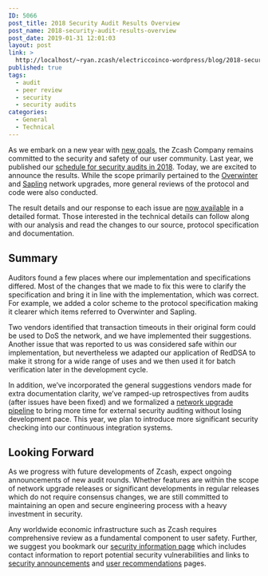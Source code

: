 ```yaml
---
ID: 5066
post_title: 2018 Security Audit Results Overview
post_name: 2018-security-audit-results-overview
post_date: 2019-01-31 12:01:03
layout: post
link: >
  http://localhost/~ryan.zcash/electriccoinco-wordpress/blog/2018-security-audit-results-overview/
published: true
tags:
  - audit
  - peer review
  - security
  - security audits
categories:
  - General
  - Technical
---
```

As we embark on a new year with <a href="https://dev-electriccoinco-wordpress.pantheonsite.io/blog/final-blossom-goals/">new goals</a>, the Zcash Company remains committed to the security and safety of our user community. Last year, we published our <a href="/blog/2018-zcash-security-audit-details/">schedule for security audits in 2018</a>. Today, we are excited to announce the results. While the scope primarily pertained to the <a href="https://z.cash/upgrade/overwinter/">Overwinter</a> and <a href="https://z.cash/upgrade/sapling/">Sapling</a> network upgrades, more general reviews of the protocol and code were also conducted.

The result details and our response to each issue are <a href="https://dev-electriccoinco-wordpress.pantheonsite.io/blog/2018-security-audit-results-in-detail/">now available</a> in a detailed format. Those interested in the technical details can follow along with our analysis and read the changes to our source, protocol specification and documentation.
<h2>Summary</h2>
Auditors found a few places where our implementation and specifications differed. Most of the changes that we made to fix this were to clarify the specification and bring it in line with the implementation, which was correct. For example, we added a color scheme to the protocol specification making it clearer which items referred to Overwinter and Sapling.

Two vendors identified that transaction timeouts in their original form could be used to DoS the network, and we have implemented their suggestions. Another issue that was reported to us was considered safe within our implementation, but nevertheless we adapted our application of RedDSA to make it strong for a wide range of uses and we then used it for batch verification later in the development cycle.

In addition, we’ve incorporated the general suggestions vendors made for extra documentation clarity, we’ve ramped-up retrospectives from audits (after issues have been fixed) and we formalized a <a href="/blog/the-zcash-network-upgrade-pipeline/">network upgrade pipeline</a> to bring more time for external security auditing without losing development pace. This year, we plan to introduce more significant security checking into our continuous integration systems.
<h2>Looking Forward</h2>
As we progress with future developments of Zcash, expect ongoing announcements of new audit rounds. Whether features are within the scope of network upgrade releases or significant developments in regular releases which do not require consensus changes, we are still committed to maintaining an open and secure engineering process with a heavy investment in security.

Any worldwide economic infrastructure such as Zcash requires comprehensive review as a fundamental component to user safety. Further, we suggest you bookmark our <a href="https://z.cash/support/security">security information page</a> which includes contact information to report potential security vulnerabilities and links to <a href="https://z.cash/support/security/announcements">security announcements</a> and <a href="https://z.cash/support/security/privacy-security-recommendations">user recommendations</a> pages.